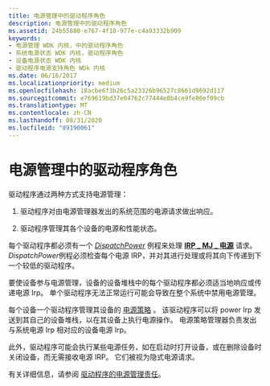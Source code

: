 ```yaml
---
title: 电源管理中的驱动程序角色
description: 电源管理中的驱动程序角色
ms.assetid: 24b55880-e767-4f18-977e-c4a93332b909
keywords:
- 电源管理 WDK 内核，中的驱动程序角色
- 系统电源状态 WDK 内核，驱动程序角色
- 设备电源状态 WDK 内核
- 驱动程序电源支持角色 WDk 内核
ms.date: 06/16/2017
ms.localizationpriority: medium
ms.openlocfilehash: 18acbe6f3b26c5a23326b96527c8661d9692d117
ms.sourcegitcommit: e769619bd37e04762c77444e8b4ce9fe86ef09cb
ms.translationtype: MT
ms.contentlocale: zh-CN
ms.lasthandoff: 08/31/2020
ms.locfileid: "89190061"
---
```

# <a name="driver-role-in-power-management"></a>电源管理中的驱动程序角色





驱动程序通过两种方式支持电源管理：

1.  驱动程序对由电源管理器发出的系统范围的电源请求做出响应。

2.  驱动程序管理其各个设备的电源和性能状态。

每个驱动程序都必须有一个 [*DispatchPower*](/windows-hardware/drivers/ddi/wdm/nc-wdm-driver_dispatch) 例程来处理 [**IRP \_ MJ \_ 电源**](./irp-mj-power.md) 请求。 *DispatchPower*例程必须检查每个电源 IRP，并对其进行处理或将其向下传递到下一个较低的驱动程序。

要使设备参与电源管理，设备的设备堆栈中的每个驱动程序都必须适当地响应或传递电源 Irp。 单个驱动程序无法正常运行可能会导致在整个系统中禁用电源管理。

每个设备一个驱动程序管理其设备的 [电源策略](managing-device-power-policy.md) 。 该驱动程序可以将 power Irp 发送到其自己的设备堆栈，以在其设备上执行电源操作。 电源策略管理器负责发出与系统电源 Irp 相对应的设备电源 Irp。

此外，驱动程序可能会执行某些电源任务，如在启动时打开设备，或在删除设备时关闭设备，而无需接收电源 IRP。 它们被视为隐式电源请求。

有关详细信息，请参阅 [驱动程序的电源管理责任](power-management-responsibilities-for-drivers.md)。

 

